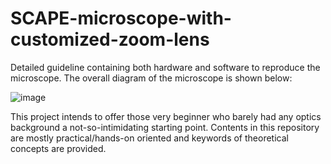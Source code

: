 # SCAPE-microscope-with-customized-zoom-lens
Detailed guideline containing both hardware and software to reproduce the microscope. The overall diagram of the microscope is shown below:

![image](https://github.com/JunqingJ/SCAPE-microscope-with-customized-zoom-lens/assets/78386273/cd6b4d51-95ac-4e9c-8654-e301d94f49fa)



This project intends to offer those very beginner who barely had any optics background a not-so-intimidating starting point. Contents in this repository are mostly practical/hands-on oriented and keywords of theoretical concepts are provided.
